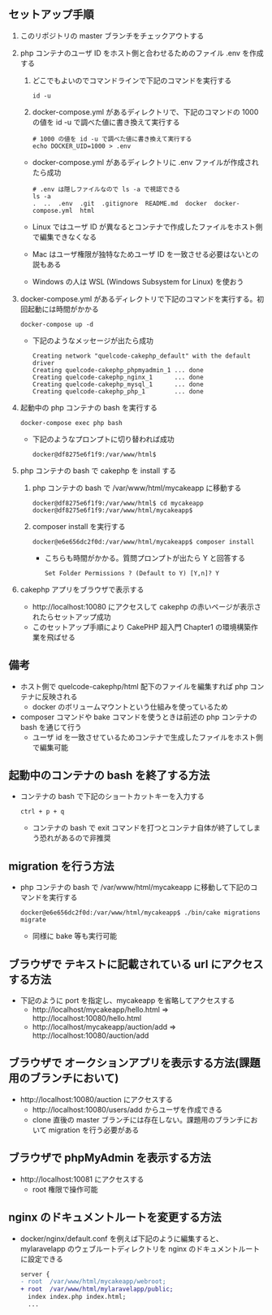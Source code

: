 ## セットアップ手順

1. このリポジトリの master ブランチをチェックアウトする

1. php コンテナのユーザ ID をホスト側と合わせるためのファイル .env を作成する

   1. どこでもよいのでコマンドラインで下記のコマンドを実行する

      ```
      id -u
      ```

   1. docker-compose.yml があるディレクトリで、下記のコマンドの 1000 の値を id -u で調べた値に書き換えて実行する

      ```
      # 1000 の値を id -u で調べた値に書き換えて実行する
      echo DOCKER_UID=1000 > .env
      ```

   - docker-compose.yml があるディレクトリに .env ファイルが作成されたら成功

     ```
     # .env は隠しファイルなので ls -a で視認できる
     ls -a
     .  ..  .env  .git  .gitignore  README.md  docker  docker-compose.yml  html
     ```

   - Linux ではユーザ ID が異なるとコンテナで作成したファイルをホスト側で編集できなくなる
   - Mac はユーザ権限が独特なためユーザ ID を一致させる必要はないとの説もある
   - Windows の人は WSL (Windows Subsystem for Linux) を使おう

1. docker-compose.yml があるディレクトリで下記のコマンドを実行する。初回起動には時間がかかる

   ```
   docker-compose up -d
   ```

   - 下記のようなメッセージが出たら成功

     ```
     Creating network "quelcode-cakephp_default" with the default driver
     Creating quelcode-cakephp_phpmyadmin_1 ... done
     Creating quelcode-cakephp_nginx_1      ... done
     Creating quelcode-cakephp_mysql_1      ... done
     Creating quelcode-cakephp_php_1        ... done
     ```

1. 起動中の php コンテナの bash を実行する

   ```
   docker-compose exec php bash
   ```

   - 下記のようなプロンプトに切り替われば成功

     ```
     docker@df8275e6f1f9:/var/www/html$
     ```

1. php コンテナの bash で cakephp を install する

   1. php コンテナの bash で /var/www/html/mycakeapp に移動する

      ```
      docker@df8275e6f1f9:/var/www/html$ cd mycakeapp
      docker@df8275e6f1f9:/var/www/html/mycakeapp$
      ```

   1. composer install を実行する

      ```
      docker@e6e656dc2f0d:/var/www/html/mycakeapp$ composer install
      ```

      - こちらも時間がかかる。質問プロンプトが出たら Y と回答する

        ```
        Set Folder Permissions ? (Default to Y) [Y,n]? Y
        ```

1. cakephp アプリをブラウザで表示する

   - http://localhost:10080 にアクセスして cakephp の赤いページが表示されたらセットアップ成功
   - このセットアップ手順により CakePHP 超入門 Chapter1 の環境構築作業を飛ばせる

## 備考

- ホスト側で quelcode-cakephp/html 配下のファイルを編集すれば php コンテナに反映される
  - docker のボリュームマウントという仕組みを使っているため
- composer コマンドや bake コマンドを使うときは前述の php コンテナの bash を通じて行う
  - ユーザ id を一致させているためコンテナで生成したファイルをホスト側で編集可能

## 起動中のコンテナの bash を終了する方法

- コンテナの bash で下記のショートカットキーを入力する

  ```
  ctrl + p + q
  ```

  - コンテナの bash で exit コマンドを打つとコンテナ自体が終了してしまう恐れがあるので非推奨

## migration を行う方法

- php コンテナの bash で /var/www/html/mycakeapp に移動して下記のコマンドを実行する

  ```
  docker@e6e656dc2f0d:/var/www/html/mycakeapp$ ./bin/cake migrations migrate
  ```

  - 同様に bake 等も実行可能

## ブラウザで テキストに記載されている url にアクセスする方法

- 下記のように port を指定し、mycakeapp を省略してアクセスする
  - http://localhost/mycakeapp/hello.html ⇒ http://localhost:10080/hello.html
  - http://localhost/mycakeapp/auction/add ⇒ http://localhost:10080/auction/add

## ブラウザで オークションアプリを表示する方法(課題用のブランチにおいて)

- http://localhost:10080/auction にアクセスする
  - http://localhost:10080/users/add からユーザを作成できる
  - clone 直後の master ブランチには存在しない。課題用のブランチにおいて migration を行う必要がある

## ブラウザで phpMyAdmin を表示する方法

- http://localhost:10081 にアクセスする
  - root 権限で操作可能

## nginx のドキュメントルートを変更する方法

- docker/nginx/default.conf を例えば下記のように編集すると、mylaravelapp のウェブルートディレクトリを nginx のドキュメントルートに設定できる

  ```diff
  server {
  - root  /var/www/html/mycakeapp/webroot;
  + root  /var/www/html/mylaravelapp/public;
    index index.php index.html;
    ...
  ```
